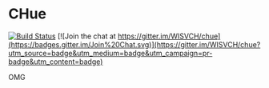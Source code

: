 CHue
====

[![Build Status](https://travis-ci.org/WISVCH/chue.svg?branch=master)](https://travis-ci.org/WISVCH/chue)
[![Join the chat at https://gitter.im/WISVCH/chue](https://badges.gitter.im/Join%20Chat.svg)](https://gitter.im/WISVCH/chue?utm_source=badge&utm_medium=badge&utm_campaign=pr-badge&utm_content=badge)

OMG
